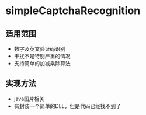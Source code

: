 # simpleCaptchaRecognition

## 适用范围

- 数字及英文验证码识别
- 干扰不是特别严重的情况
- 支持简单的加减乘除算法

## 实现方法
- java图片相关
- 有封装一个简单的DLL，但是代码已经找不到了
